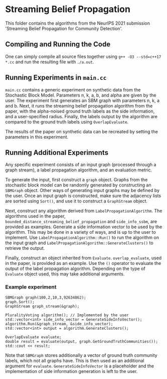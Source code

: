 # Streaming Belief Propagation

This folder contains the algorithms from the NeurIPS 2021 submission 'Streaming Belief Propagation for Community Detection'.

## Compiling and Running the Code

One can simply compile all source files together using `g++ -O3 --std=c++17 *.cc` and run the resulting file with `./a.out`.

## Running Experiments in `main.cc`

`main.cc` contains a generic experiment on synthetic data from the Stochastic Block Model. Parameters
n, k, a, b, and alpha are given by the user. The experiment first generates an SBM graph with parameters
n, k, a and b. Next, it runs the streaming belief propagation algorithm from the paper, with the alpha-noised
ground truth labels as the side information, and a user-specified radius. Finally, the labels output by the algorithm
are compared to the ground truth labels using `OverlapEvaluate`.

The results of the paper on synthetic data can be recreated by setting the parameters in this experiment.

## Running Additional Experiments

Any specific experiment consists of an input graph (processed through a graph stream), a label propagation algorithm, and an evaluation metric.

To generate the input, first construct a `graph` object. Graphs from the stochastic block model can be randomly generated by constructing an `SBMGraph` object. Other ways of generating input graphs may be defined by the user. Once an input graph is constructed, make sure the adjacency lists are sorted using `Sort()`, and use it to construct a `GraphStream` object.

Next, construct any algorithm derived from `LabelPropagationAlgorithm`. The algorithms used in the paper, `bounded_distance_streaming_belief_propagation` and `side_info_ssbm`, are provided as examples. Generate a side information vector to be used by the algorithm. This may be done in a variety of ways, and is up to the user to implement. Use `LabelPropagationAlgorithm::Run()` to run the algorithm on the input graph and `LabelPropagationAlgorithm::GenerateClusters()` to retrieve the output.

Finally, construct an object inherited from `Evaluate`. `overlap_evaluate`, used in the paper, is provided as an example. Use the `()` operator to evaluate the output of the label propagation algorithm. Depending on the type of `Evaluate` object used, this may take additional arguments.

### Example experiment
    SBMGraph graph(100,2,10,3,92634862);
    graph.Sort();
    GraphStream graph_stream(&graph);

    PluralityVoting algorithm(); // Implemented by the user
    std::vector<int> side_info_vector = GenerateSideInfoVector();
    algorithm.Run(&graph_stream, &side_info_vector);
    std::vector<int> output = algorithm.GenerateClusters();

    OverlapEvaluate evaluate;
    double result = evaluate(output, graph.GetGroundTruthCommunities());
    std::cout << result;

Note that `SBMGraph` stores additionally a vector of ground truth community labels, which not all graphs have. This is then used as an additional argument for `evaluate`. `GenerateSideInfoVector` is a placeholder and the implementation of side information generation is left to the user.
